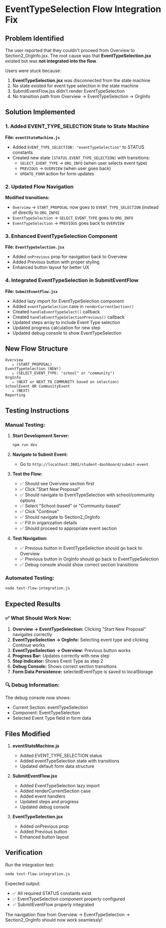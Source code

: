 # EventTypeSelection Flow Integration Fix

## Problem Identified
The user reported that they couldn't proceed from Overview to Section2_OrgInfo.jsx. The root cause was that **EventTypeSelection.jsx** existed but was **not integrated into the flow**.

Users were stuck because:
1. **EventTypeSelection.jsx** was disconnected from the state machine
2. No state existed for event type selection in the state machine
3. SubmitEventFlow.jsx didn't render EventTypeSelection
4. No transition path from Overview → EventTypeSelection → OrgInfo

## Solution Implemented

### 1. Added EVENT_TYPE_SELECTION State to State Machine

**File: `eventStateMachine.js`**
- Added `EVENT_TYPE_SELECTION: "eventTypeSelection"` to STATUS constants
- Created new state `[STATUS.EVENT_TYPE_SELECTION]` with transitions:
  - `SELECT_EVENT_TYPE` → `ORG_INFO` (when user selects event type)
  - `PREVIOUS` → `OVERVIEW` (when user goes back)
  - `UPDATE_FORM` action for form updates

### 2. Updated Flow Navigation

**Modified transitions:**
- `Overview` → `START_PROPOSAL` now goes to `EVENT_TYPE_SELECTION` (instead of directly to `ORG_INFO`)
- `EventTypeSelection` → `SELECT_EVENT_TYPE` goes to `ORG_INFO`
- `EventTypeSelection` → `PREVIOUS` goes back to `OVERVIEW`

### 3. Enhanced EventTypeSelection Component

**File: `EventTypeSelection.jsx`**
- Added `onPrevious` prop for navigation back to Overview
- Added Previous button with proper styling
- Enhanced button layout for better UX

### 4. Integrated EventTypeSelection in SubmitEventFlow

**File: `SubmitEventFlow.jsx`**
- Added lazy import for EventTypeSelection component
- Added `eventTypeSelection` case in `renderCurrentSection()`
- Created `handleEventTypeSelect()` callback
- Created `handleEventTypeSelectionPrevious()` callback
- Updated steps array to include Event Type selection
- Updated progress calculation for new step
- Updated debug console to show EventTypeSelection

## New Flow Structure

```
Overview
   ↓ (START_PROPOSAL)
EventTypeSelection (NEW!)
   ↓ (SELECT_EVENT_TYPE: "school" or "community")
OrgInfo
   ↓ (NEXT or NEXT_TO_COMMUNITY based on selection)
SchoolEvent OR CommunityEvent
   ↓ (NEXT)
Reporting
```

## Testing Instructions

### Manual Testing:
1. **Start Development Server:**
   ```bash
   npm run dev
   ```

2. **Navigate to Submit Event:**
   - Go to `http://localhost:3001/student-dashboard/submit-event`

3. **Test the Flow:**
   - ✅ Should see Overview section first
   - ✅ Click "Start New Proposal"
   - ✅ Should navigate to EventTypeSelection with school/community options
   - ✅ Select "School-based" or "Community-based"
   - ✅ Click "Continue"
   - ✅ Should navigate to Section2_OrgInfo
   - ✅ Fill in organization details
   - ✅ Should proceed to appropriate event section

4. **Test Navigation:**
   - ✅ Previous button in EventTypeSelection should go back to Overview
   - ✅ Previous button in OrgInfo should go back to EventTypeSelection
   - ✅ Debug console should show correct section transitions

### Automated Testing:
```bash
node test-flow-integration.js
```

## Expected Results

### ✅ What Should Work Now:
1. **Overview → EventTypeSelection:** Clicking "Start New Proposal" navigates correctly
2. **EventTypeSelection → OrgInfo:** Selecting event type and clicking Continue works
3. **EventTypeSelection → Overview:** Previous button works
4. **Progress Bar:** Updates correctly with new step
5. **Step Indicator:** Shows Event Type as step 2
6. **Debug Console:** Shows correct section transitions
7. **Form Data Persistence:** selectedEventType is saved to localStorage

### 🔍 Debug Information:
The debug console now shows:
- Current Section: eventTypeSelection
- Component: EventTypeSelection
- Selected Event Type field in form data

## Files Modified

1. **eventStateMachine.js**
   - Added EVENT_TYPE_SELECTION status
   - Added eventTypeSelection state with transitions
   - Updated default form data structure

2. **SubmitEventFlow.jsx**
   - Added EventTypeSelection lazy import
   - Added renderCurrentSection case
   - Added event handlers
   - Updated steps and progress
   - Updated debug console

3. **EventTypeSelection.jsx**
   - Added onPrevious prop
   - Added Previous button
   - Enhanced button layout

## Verification

Run the integration test:
```bash
node test-flow-integration.js
```

Expected output:
- ✅ All required STATUS constants exist
- ✅ EventTypeSelection component properly configured  
- ✅ SubmitEventFlow properly integrated

The navigation flow from Overview → EventTypeSelection → Section2_OrgInfo should now work seamlessly! 